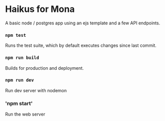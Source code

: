 # Haikus for Mona

A basic node / postgres app using an ejs template and a few API endpoints.

### `npm test`

Runs the test suite, which by default executes changes since last commit.

### `npm run build`

Builds for production and deployment.

### `npm run dev`

Run dev server with nodemon

### 'npm start' 

Run the web server